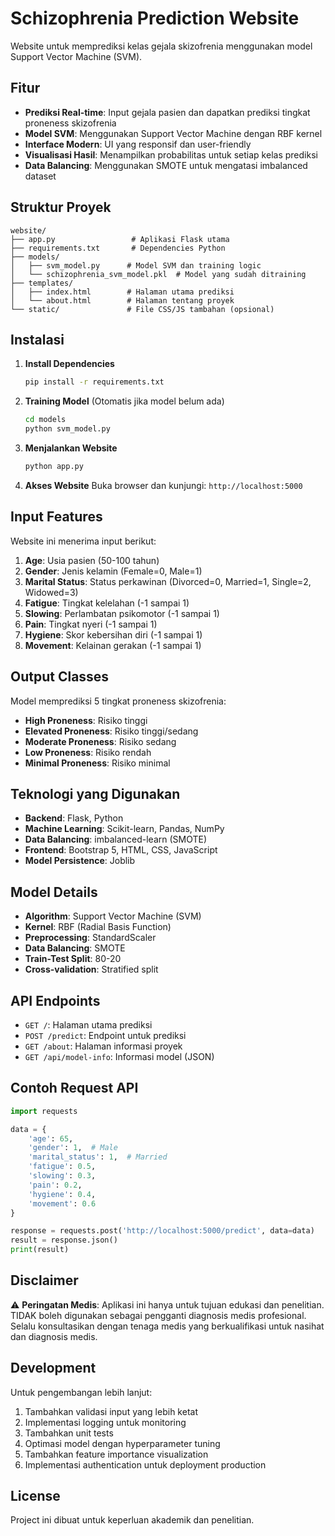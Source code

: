 # Schizophrenia Prediction Website

Website untuk memprediksi kelas gejala skizofrenia menggunakan model Support Vector Machine (SVM).

## Fitur

- **Prediksi Real-time**: Input gejala pasien dan dapatkan prediksi tingkat proneness skizofrenia
- **Model SVM**: Menggunakan Support Vector Machine dengan RBF kernel
- **Interface Modern**: UI yang responsif dan user-friendly
- **Visualisasi Hasil**: Menampilkan probabilitas untuk setiap kelas prediksi
- **Data Balancing**: Menggunakan SMOTE untuk mengatasi imbalanced dataset

## Struktur Proyek

```
website/
├── app.py                 # Aplikasi Flask utama
├── requirements.txt       # Dependencies Python
├── models/
│   ├── svm_model.py      # Model SVM dan training logic
│   └── schizophrenia_svm_model.pkl  # Model yang sudah ditraining
├── templates/
│   ├── index.html        # Halaman utama prediksi
│   └── about.html        # Halaman tentang proyek
└── static/               # File CSS/JS tambahan (opsional)
```

## Instalasi

1. **Install Dependencies**

   ```bash
   pip install -r requirements.txt
   ```

2. **Training Model** (Otomatis jika model belum ada)

   ```bash
   cd models
   python svm_model.py
   ```

3. **Menjalankan Website**

   ```bash
   python app.py
   ```

4. **Akses Website**
   Buka browser dan kunjungi: `http://localhost:5000`

## Input Features

Website ini menerima input berikut:

1. **Age**: Usia pasien (50-100 tahun)
2. **Gender**: Jenis kelamin (Female=0, Male=1)
3. **Marital Status**: Status perkawinan (Divorced=0, Married=1, Single=2, Widowed=3)
4. **Fatigue**: Tingkat kelelahan (-1 sampai 1)
5. **Slowing**: Perlambatan psikomotor (-1 sampai 1)
6. **Pain**: Tingkat nyeri (-1 sampai 1)
7. **Hygiene**: Skor kebersihan diri (-1 sampai 1)
8. **Movement**: Kelainan gerakan (-1 sampai 1)

## Output Classes

Model memprediksi 5 tingkat proneness skizofrenia:

- **High Proneness**: Risiko tinggi
- **Elevated Proneness**: Risiko tinggi/sedang
- **Moderate Proneness**: Risiko sedang
- **Low Proneness**: Risiko rendah
- **Minimal Proneness**: Risiko minimal

## Teknologi yang Digunakan

- **Backend**: Flask, Python
- **Machine Learning**: Scikit-learn, Pandas, NumPy
- **Data Balancing**: imbalanced-learn (SMOTE)
- **Frontend**: Bootstrap 5, HTML, CSS, JavaScript
- **Model Persistence**: Joblib

## Model Details

- **Algorithm**: Support Vector Machine (SVM)
- **Kernel**: RBF (Radial Basis Function)
- **Preprocessing**: StandardScaler
- **Data Balancing**: SMOTE
- **Train-Test Split**: 80-20
- **Cross-validation**: Stratified split

## API Endpoints

- `GET /`: Halaman utama prediksi
- `POST /predict`: Endpoint untuk prediksi
- `GET /about`: Halaman informasi proyek
- `GET /api/model-info`: Informasi model (JSON)

## Contoh Request API

```python
import requests

data = {
    'age': 65,
    'gender': 1,  # Male
    'marital_status': 1,  # Married
    'fatigue': 0.5,
    'slowing': 0.3,
    'pain': 0.2,
    'hygiene': 0.4,
    'movement': 0.6
}

response = requests.post('http://localhost:5000/predict', data=data)
result = response.json()
print(result)
```

## Disclaimer

⚠️ **Peringatan Medis**: Aplikasi ini hanya untuk tujuan edukasi dan penelitian. TIDAK boleh digunakan sebagai pengganti diagnosis medis profesional. Selalu konsultasikan dengan tenaga medis yang berkualifikasi untuk nasihat dan diagnosis medis.

## Development

Untuk pengembangan lebih lanjut:

1. Tambahkan validasi input yang lebih ketat
2. Implementasi logging untuk monitoring
3. Tambahkan unit tests
4. Optimasi model dengan hyperparameter tuning
5. Tambahkan feature importance visualization
6. Implementasi authentication untuk deployment production

## License

Project ini dibuat untuk keperluan akademik dan penelitian.
